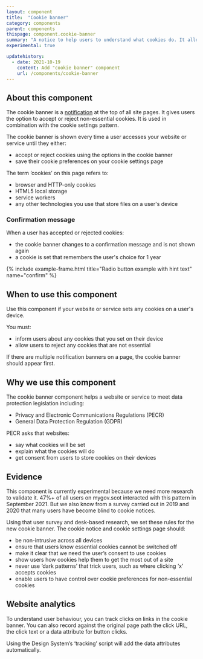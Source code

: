 ```yaml
---
layout: component
title:  "Cookie banner"
category: components
parent: components
thispage: component.cookie-banner
summary: "A notice to help users to understand what cookies do. It allows users to accept or reject cookies that are not essential to making your website or service work."
experimental: true

updatehistory:
  - date: 2021-10-19
    content: Add "cookie banner" component
    url: /components/cookie-banner
---
```


## About this component

The cookie banner is a [notification](/components/notification-banner/) at the top of all site pages. It gives users the option to accept or reject non-essential cookies. It is used in combination with the cookie settings pattern.

The cookie banner is shown every time a user accesses your website or service until they either:

* accept or reject cookies using the options in the cookie banner
* save their cookie preferences on your cookie settings page

<div class="ds_callout">
    <div class="ds_callout__content">
        <p>The term ’cookies’ on this page refers to:</p>
        <ul>
            <li>browser and HTTP-only cookies</li>
            <li>HTML5 local storage</li>
            <li>service workers</li>
            <li>any other technologies you use that store files on a user's device</li>
        </ul>
    </div>
</div>

### Confirmation message

When a user has accepted or rejected cookies:

* the cookie banner changes to a confirmation message and is not shown again
* a cookie is set that remembers the user's choice for 1 year

{% include example-frame.html title="Radio button example with hint text" name="confirm" %}

## When to use this component

Use this component if your website or service sets any cookies on a user's device.

You must:

* inform users about any cookies that you set on their device
* allow users to reject any cookies that are not essential

If there are multiple notification banners on a page, the cookie banner should appear first.

## Why we use this component

The cookie banner component helps a website or service to meet data protection legislation including:

* Privacy and Electronic Communications Regulations (PECR)
* General Data Protection Regulation (GDPR)

PECR asks that websites:

* say what cookies will be set
* explain what the cookies will do
* get consent from users to store cookies on their devices

## Evidence

This component is currently experimental because we need more research to validate it. 47%+ of all users on mygov.scot interacted with this pattern in September 2021. But we also know from a survey carried out in 2019 and 2020 that many users have become blind to cookie notices.

Using that user survey and desk-based research, we set these rules for the new cookie banner. The cookie notice and cookie settings page should:

* be non-intrusive across all devices
* ensure that users know essential cookies cannot be switched off
* make it clear that we need the user’s consent to use cookies
* show users how cookies help them to get the most out of a site
* never use ‘dark patterns’ that trick users, such as where clicking ‘x’ accepts cookies
* enable users to have control over cookie preferences for non-essential cookies

## Website analytics

To understand user behaviour, you can track clicks on links in the cookie banner. You can also record against the original page path the click URL, the click text or a data attribute for button clicks.

Using the Design System’s ‘tracking’ script will add the data attributes automatically.
